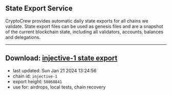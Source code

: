 ## State Export Service
CryptoCrew provides automatic daily state exports for all chains we validate. State export files can be used as genesis files and are a snapshot of the current blockchain state, including all validators, accounts, balances and delegations.

---
**Download: [injective-1 state export](https://dl.ccvalidators.com/SERVICE/injective/injective-1_export_58068841.json)**
---

- last updated: Sun Jan 21 2024 13:24:56
- chain id: `injective-1`
- export height: `58068841`
- use for: airdrops, local tests, chain recovery
